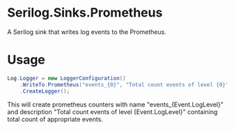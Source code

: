 # Serilog.Sinks.Prometheus
A Serilog sink that writes log events to the Prometheus.

# Usage

```c#
Log.Logger = new LoggerConfiguration()
	.WriteTo.Prometheus("events_{0}", "Total count events of level {0}")
	.CreateLogger();
```

This will create prometheus counters with name "events_{Event.LogLevel}" and description "Total count events of level {Event.LogLevel}" containing total count of appropriate events.
